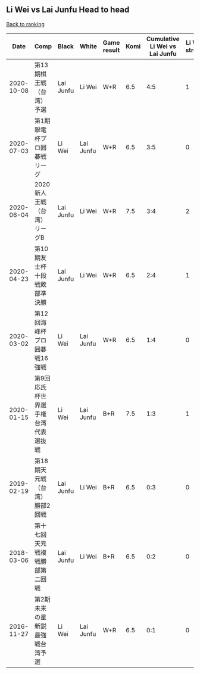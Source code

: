 ## Li Wei vs Lai Junfu Head to head

[Back to ranking](../../index.md)




| **Date** | **Comp** | **Black** | **White** | **Game result** | **Komi** | **Cumulative Li Wei vs Lai Junfu** | **Li Wei streak** | **Lai Junfu streak** | 
| --- | --- | --- | --- | --- | --- | --- | --- | --- |
| 2020-10-08 | 第13期棋王戦（台湾）予選 | Lai Junfu | Li Wei | W+R | 6.5 | 4:5 | 1 | 0 | 
| 2020-07-03 | 第1期聯電杯プロ囲碁戦リーグ | Li Wei | Lai Junfu | W+R | 6.5 | 3:5 | 0 | 1 | 
| 2020-06-04 | 2020新人王戦（台湾）リーグB | Lai Junfu | Li Wei | W+R | 7.5 | 3:4 | 2 | 0 | 
| 2020-04-23 | 第10期友士杯十段戦敗部準決勝  | Lai Junfu | Li Wei | W+R | 6.5 | 2:4 | 1 | 0 | 
| 2020-03-02 | 第12回海峰杯プロ囲碁戦16強戦 | Li Wei | Lai Junfu | W+R | 6.5 | 1:4 | 0 | 1 | 
| 2020-01-15 | 第9回応氏杯世界選手権台湾代表選抜戦 | Li Wei | Lai Junfu | B+R | 7.5 | 1:3 | 1 | 0 | 
| 2019-02-19 | 第18期天元戦（台湾）勝部2回戦 | Lai Junfu | Li Wei | B+R | 6.5 | 0:3 | 0 | 3 | 
| 2018-03-06 | 第十七回天元戦複戦勝部第二回戦 | Lai Junfu | Li Wei | B+R | 6.5 | 0:2 | 0 | 2 | 
| 2016-11-27 | 第2期未来の星新鋭最強戦台湾予選 | Li Wei | Lai Junfu | W+R | 6.5 | 0:1 | 0 | 1 |




